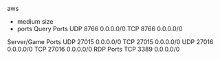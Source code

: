 aws

- medium size
- ports
  Query Ports
  UDP 8766 0.0.0.0/0
  TCP 8766 0.0.0.0/0

Server/Game Ports
UDP 27015 0.0.0.0/0
TCP 27015 0.0.0.0/0
UDP 27016 0.0.0.0/0
TCP 27016 0.0.0.0/0
RDP Ports
TCP 3389 0.0.0.0/0
